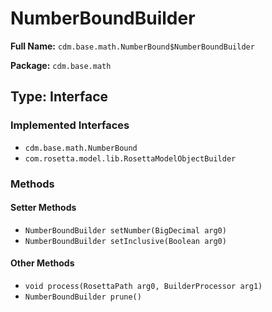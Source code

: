 # NumberBoundBuilder

**Full Name:** `cdm.base.math.NumberBound$NumberBoundBuilder`

**Package:** `cdm.base.math`

## Type: Interface

### Implemented Interfaces

- `cdm.base.math.NumberBound`
- `com.rosetta.model.lib.RosettaModelObjectBuilder`

### Methods

#### Setter Methods

- `NumberBoundBuilder setNumber(BigDecimal arg0)`
- `NumberBoundBuilder setInclusive(Boolean arg0)`

#### Other Methods

- `void process(RosettaPath arg0, BuilderProcessor arg1)`
- `NumberBoundBuilder prune()`

